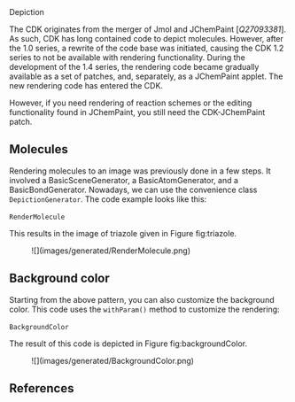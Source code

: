 <section label="ch:depiction" level="#">Depiction</section>

The CDK originates from the merger of Jmol and <topic>JChemPaint</topic> [<cite>Q27093381</cite>]. As such, CDK has long
contained code to depict molecules. However, after the 1.0 series, a rewrite of the code base
was initiated, causing the CDK 1.2 series to not be available with <topic>rendering</topic> functionality.
During the development of the 1.4 series, the rendering code became gradually available as
a set of patches, and, separately, as a JChemPaint applet. The new rendering code has
entered the CDK.

However, if you need rendering of reaction schemes or the editing functionality found
in JChemPaint, you still need the <topic>CDK-JChemPaint</topic> patch.

## Molecules

Rendering molecules to an image was previously done in a few steps. It involved 
a <class>BasicSceneGenerator</class>, a <class>BasicAtomGenerator</class>, and a
<class>BasicBondGenerator</class>.
Nowadays, we can use the convenience class `DepictionGenerator`.
The code example looks like this:

<code>RenderMolecule</code>

This results in the image of triazole given in Figure <xref>fig:triazole</xref>.

<figure label="fig:triazole" caption="2D diagram of triazole">
![](images/generated/RenderMolecule.png) <br />
</figure>

## Background color

Starting from the above pattern, you can also customize the <topic>background color</topic>.
This code uses the `withParam()` method to customize the rendering:

<code>BackgroundColor</code>

The result of this code is depicted in Figure <xref>fig:backgroundColor</xref>.

<figure label="fig:backgroundColor" caption="Triazole depicted with a custom, grey background.">
![](images/generated/BackgroundColor.png) <br />
</figure>

## References

<references/>
